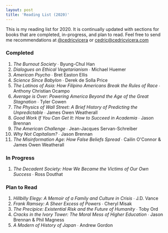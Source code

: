 ```yaml
---
layout: post
title: 'Reading List (2020)'
---
```

This is my reading list for 2020. It is continually updated with sections for books that are completed, in-progress, and plan to read. Feel free to send me recommendations at [@cedricvicera](https://twitter.com/cedricvicera) or [cedric@cedricvicera.com](mailto:cedric@cedricvicera.com)

### Completed
1. *The Burnout Society* ∙ Byung-Chul Han
2. *Dialogues on Ethical Vegetarianism* ∙ Michael Huemer
3. *American Psycho* ∙ Bret Easton Ellis
4. *Science Since Babylon* ∙ Derek de Solla Price
5. *The Latinos of Asia: How Filipino Americans Break the Rules of Race* ∙ Anthony Christian Ocampo
6. *Average is Over: Powering America Beyond the Age of the Great Stagnation* ∙ Tyler Cowen
7. *The Physics of Wall Street: A Brief History of Predicting the Unpredictable* ∙ James Owen Weatherall
8. *Good Work If You Can Get It: How to Succeed in Academia* ∙ Jason Brennan
9. *The American Challenge* ∙ Jean-Jacques Servan-Schreiber
10. *Why Not Capitalism?* ∙ Jason Brennan
11. *The Misinformation Age: How False Beliefs Spread* ∙ Cailin O'Connor & James Owen Weatherall

### In Progress
1. *The Decadent Society: How We Became the Victims of Our Own Success* ∙ Ross Douthat

### Plan to Read
1. *Hillbilly Elegy: A Memoir of a Family and Culture in Crisis* ∙ J.D. Vance
2. *Frank Ramsey: A Sheer Excess of Powers* ∙ Cheryl Misak
3. *The Precipice: Existential Risk and the Future of Humanity* ∙ Toby Ord
4. *Cracks in the Ivory Tower: The Moral Mess of Higher Education* ∙ Jason Brennan & Phil Magness
5. *A Modern of History of Japan* ∙ Andrew Gordon
